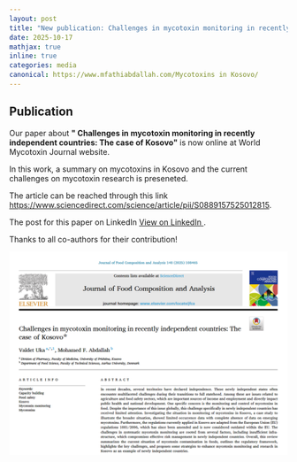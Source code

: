 ```yaml
---
layout: post
title: "New publication: Challenges in mycotoxin monitoring in recently independent countries: The case of Kosovo☆ is now online at Journal of Food Composition and Analysis"
date: 2025-10-17
mathjax: true
inline: true
categories: media
canonical: https://www.mfathiabdallah.com/Mycotoxins in Kosovo/
---
```


<!-- Add canonical tag -->
<link rel="canonical" href="https://www.mfathiabdallah.com/Mycotoxins in Kosovo">

<!-- Metadata -->
<meta name="Publication" content="New publication: Challenges in mycotoxin monitoring in recently independent countries: The case of Kosovo☆">

<!-- Structured Data -->
<script type="application/ld+json">
{
  "@context": "http://schema.org",
  "@type": "Article",
  "headline": "New publication: Challenges in mycotoxin monitoring in recently independent countries: The case of Kosovo☆ is now online at Journal of Food Composition and Analysis",
  "datePublished": "2025-10-17",
  "Publication": "New publication: Challenges in mycotoxin monitoring in recently independent countries: The case of Kosovo☆ is now online at Journal of Food Composition and Analysis",
  "mainEntityOfPage": {
    "@type": "WebPage",
    "@id": "https://www.mfathiabdallah.com/Mycotoxins in Kosovo/"
  }
}
</script>

<!-- Page Content -->
## Publication

<!-- Your content goes here -->
Our paper about **" Challenges in mycotoxin monitoring in recently independent countries: The case of Kosovo"** is now online at World Mycotoxin Journal website.
 
In this work, a summary on mycotoxins in Kosovo and the current challenges on mycotoxin research is preseneted.

The article can be reached through this link <a href="https://www.sciencedirect.com/science/article/pii/S0889157525012815" target="_blank" rel="noopener">https://www.sciencedirect.com/science/article/pii/S0889157525012815</a>.

The post for this paper on LinkedIn 
<a href="https://www.linkedin.com/posts/mohamed-fathi-abdallah-66126a38_mycotoxin-kosovo-mycotoxins-activity-7384932429603483648-zOVv?utm_source=share&utm_medium=member_desktop&rcm=ACoAAAfehSkBNrRh7LHNCV-IT4vyBVuwyOIgTX0" 
target="_blank" rel="noopener">
View on LinkedIn
</a>.


 Thanks to all co-authors for their contribution!

<!-- Add modal functionality to the image -->
<div id="myModal" class="modal">
  <span class="close" onclick="closeModal()">&times;</span>
  <img class="modal-content" id="img01">
</div>

<div class="image-container">
  <img class="Publication" src="/images/mycotoxin_kosovo.png" alt="Publication" onclick="openModal(this.src)">
</div>

<!-- JavaScript for modal functionality -->
<script>
// Open the modal
function openModal(imgSrc) {
  var modal = document.getElementById("myModal");
  var modalImg = document.getElementById("img01");
  modal.style.display = "block";
  modalImg.src = imgSrc;
}

// Close the modal
function closeModal() {
  var modal = document.getElementById("myModal");
  modal.style.display = "none";
}
</script>

<style>
/* Style the modal */
.modal {
  display: none; /* Hidden by default */
  position: fixed; /* Stay in place */
  z-index: 1; /* Sit on top */
  padding-top: 50px; /* Location of the box */
  left: 0;
  top: 0;
  width: 100%; /* Full width */
  height: 100%; /* Full height */
  overflow: auto; /* Enable scroll if needed */
  background-color: rgba(0,0,0,0.9); /* Black w/ opacity */
}

/* Modal Content (image) */
.modal-content {
  margin: auto;
  display: block;
  width: 80%;
  max-width: 700px;
}

/* Close Button */
.close {
  position: absolute;
  top: 15px;
  right: 35px;
  color: #fff;
  font-size: 40px;
  font-weight: bold;
  transition: 0.3s;
  cursor: pointer;
}

.close:hover,
.close:focus {
  color: #bbb;
  text-decoration: none;
}
</style>

